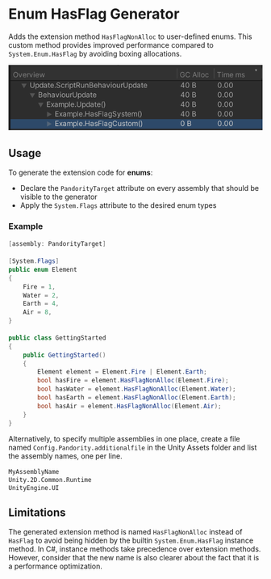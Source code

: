 # Enum HasFlag Generator

Adds the extension method `HasFlagNonAlloc` to user-defined enums.
This custom method provides improved performance compared to `System.Enum.HasFlag` by avoiding boxing allocations.

![img](EnumHasFlagProfilerSample.png)

## Usage

To generate the extension code for **enums**:

- Declare the `PandorityTarget` attribute on every assembly that should be visible to the generator
- Apply the `System.Flags` attribute to the desired enum types

### Example

```csharp
[assembly: PandorityTarget]

[System.Flags]
public enum Element
{
    Fire = 1,
    Water = 2,
    Earth = 4,
    Air = 8,
}

public class GettingStarted
{
    public GettingStarted()
    {
        Element element = Element.Fire | Element.Earth;
        bool hasFire = element.HasFlagNonAlloc(Element.Fire);
        bool hasWater = element.HasFlagNonAlloc(Element.Water);
        bool hasEarth = element.HasFlagNonAlloc(Element.Earth);
        bool hasAir = element.HasFlagNonAlloc(Element.Air);
    }
}
```

Alternatively, to specify multiple assemblies in one place, create a file named `Config.Pandority.additionalfile`
in the Unity Assets folder and list the assembly names, one per line.

```.additionalfile
MyAssemblyName
Unity.2D.Common.Runtime
UnityEngine.UI
```

## Limitations

The generated extension method is named `HasFlagNonAlloc` instead of `HasFlag` to avoid being hidden
by the builtin `System.Enum.HasFlag` instance method. In C#, instance methods take precedence over extension methods.
However, consider that the new name is also clearer about the fact that it is a performance optimization.